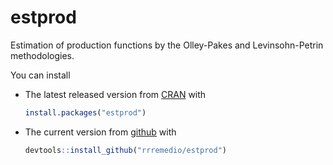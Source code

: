 estprod
======

Estimation of production functions by the Olley-Pakes and Levinsohn-Petrin methodologies.


You can install 

- The latest released version from [CRAN](https://CRAN.R-project.org/package=estprod) with

	```R
	install.packages("estprod")
	```
-  The current version from [github](https://github.com/rrremedio/estprod) with

	```R
	devtools::install_github("rrremedio/estprod")
	```

